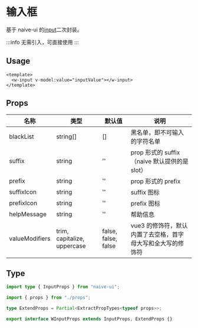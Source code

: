 # 输入框

基于 naive-ui 的[input](https://www.naiveui.com/zh-CN/os-theme/components/input)二次封装。

:::info
无需引入，可直接使用
:::

## Usage

```vue
<template>
  <w-input v-model:value="inputValue"></w-input>
</template>
```

## Props

| 名称           | 类型                        | 默认值              | 说明                                                        |
| -------------- | --------------------------- | ------------------- | ----------------------------------------------------------- |
| blackList      | string[]                    | []                  | 黑名单，即不可输入的字符名单                                |
| suffix         | string                      | ''                  | prop 形式的 suffix（naive 默认提供的是 slot）               |
| prefix         | string                      | ''                  | prop 形式的 prefix                                          |
| suffixIcon     | string                      | ''                  | suffix 图标                                                 |
| prefixIcon     | string                      | ''                  | prefix 图标                                                 |
| helpMessage    | string                      | ''                  | 帮助信息                                                    |
| valueModifiers | trim, capitalize, uppercase | false, false, false | vue3 的修饰符，默认内置了去空格，首字母大写和全大写的修饰符 |

## Type

```ts
import type { InputProps } from "naive-ui";

import { props } from "./props";

type ExtendProps = Partial<ExtractPropTypes<typeof props>>;

export interface WInputProps extends InputProps, ExtendProps {}
```

